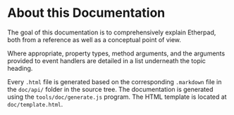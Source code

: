# About this Documentation

<!-- type=misc -->

The goal of this documentation is to comprehensively explain Etherpad,
both from a reference as well as a conceptual point of view.

Where appropriate, property types, method arguments, and the arguments
provided to event handlers are detailed in a list underneath the topic
heading.

Every `.html` file is generated based on the corresponding
`.markdown` file in the `doc/api/` folder in the source tree. The
documentation is generated using the `tools/doc/generate.js` program.
The HTML template is located at `doc/template.html`.